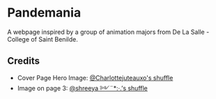# Pandemania
A webpage inspired by a group of animation majors from De La Salle - College of Saint Benilde. 

## Credits
- Cover Page Hero Image: [@Charlottejuteauxo's shuffle](https://www.shffls.com/shuffles/5250964177608036643)
- Image on page 3: [@shreeya ༻¨*:·.’s shuffle](https://www.shffls.com/shuffles/5257768999151789786)
